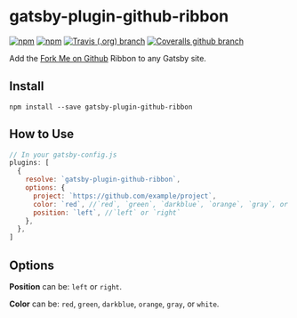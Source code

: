 # gatsby-plugin-github-ribbon

[![npm](https://img.shields.io/npm/v/gatsby-plugin-github-ribbon.svg?style=for-the-badge)](https://www.npmjs.com/package/gatsby-plugin-github-ribbon)
[![npm](https://img.shields.io/npm/dt/gatsby-plugin-github-ribbon.svg?style=for-the-badge)](https://www.npmjs.com/package/gatsby-plugin-github-ribbon)
[![Travis (.org) branch](https://img.shields.io/travis/moonmeister/gatsby-plugin-github-ribbon/master.svg?style=for-the-badge)](https://travis-ci.org/moonmeister/gatsby-plugin-github-ribbon)
[![Coveralls github branch](https://img.shields.io/coveralls/github/moonmeister/gatsby-plugin-github-ribbon/master.svg?style=for-the-badge)](https://coveralls.io/github/moonmeister/gatsby-plugin-github-ribbon?branch=master)

Add the [Fork Me on Github](https://blog.github.com/2008-12-19-github-ribbons/) Ribbon to any Gatsby site.

## Install

`npm install --save gatsby-plugin-github-ribbon`

## How to Use

```javascript
// In your gatsby-config.js
plugins: [
  {
    resolve: `gatsby-plugin-github-ribbon`,
    options: {
      project: `https://github.com/example/project`,
      color: `red`, //`red`, `green`, `darkblue`, `orange`, `gray`, or `white`.
      position: `left`, //`left` or `right`
    },
  },
]
```

## Options

**Position** can be: `left` or `right`.

**Color** can be: `red`, `green`, `darkblue`, `orange`, `gray`, or `white`.
